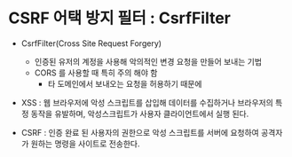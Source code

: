 # CSRF 어택 방지 필터 : CsrfFilter

- CsrfFilter(Cross Site Request Forgery)
  - 인증된 유저의 계정을 사용해 악의적인 변경 요청을 만들어 보내는 기법
  - CORS 를 사용할 때 특히 주의 해야 함
    - 타 도메인에서 보내오는 요청을 허용하기 때문에
    
- XSS : 웹 브라우저에 악성 스크립트를 삽입해 데이터를 수집하거나 브라우저의 특정 동작을 유발하며, 악성스크립트가 사용자 클라이언트에서 실행 된다.
- CSRF : 인증 완료 된 사용자의 권한으로 악성 스크립트를 서버에 요청하여 공격자가 원하는 명령을 사이트로 전송한다.
 
 
